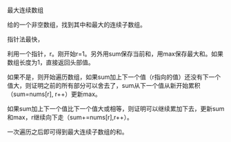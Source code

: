最大连续数组

给的一个非空数组，找到其中和最大的连续子数组。

指针法最快，

利用一个指针，r。刚开始r=1。另外用sum保存当前和，用max保存最大和。如果数组长度为1，直接返回头部值。

如果不是，则开始遍历数组，如果sum加上下一个值（r指向的值）还没有下一个值大，则证明之前的所有部分可以舍去了，sum从下一个值从新开始累积（sum=nums[r], r++）更新max。

如果sum加上下一个值比下一个值大或相等，则证明可以继续累加下去，更新sum和max，r继续向下走（sum+=nums[r],r++）。

一次遍历之后即可得到最大连续子数组的和。